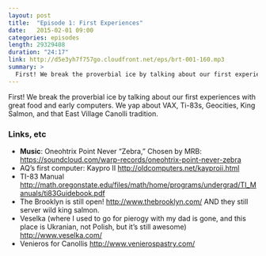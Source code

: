 ```yaml
---
layout: post
title:  "Episode 1: First Experiences"
date:   2015-02-01 09:00
categories: episodes
length: 29329408
duration: "24:17"
link: http://d5e3yh7f757go.cloudfront.net/eps/brt-001-160.mp3
summary: >
  First! We break the proverbial ice by talking about our first experiences with great food and early computers. We yap about VAX, Ti-83s, Geocities, King Salmon, and that East Village Canolli tradition. 
---
```

First! We break the proverbial ice by talking about our first experiences with great food and early computers. We yap about VAX, Ti-83s, Geocities, King Salmon, and that East Village Canolli tradition. 

<!-- more -->

### Links, etc

* <strong>Music</strong>: Oneohtrix Point Never “Zebra,” Chosen by MRB: <https://soundcloud.com/warp-records/oneohtrix-point-never-zebra>
* AQ’s first computer: Kaypro II <http://oldcomputers.net/kayproii.html>
* TI-83 Manual <http://math.oregonstate.edu/files/math/home/programs/undergrad/TI_Manuals/ti83Guidebook.pdf>
* The Brooklyn is still open! <http://www.thebrooklyn.com/> AND they still server wild king salmon. 
* Veselka (where I used to go for pierogy with my dad is gone, and this place is Ukranian, not Polish, but it’s still awesome) <http://www.veselka.com/>
* Venieros for Canollis <http://www.venierospastry.com/>
